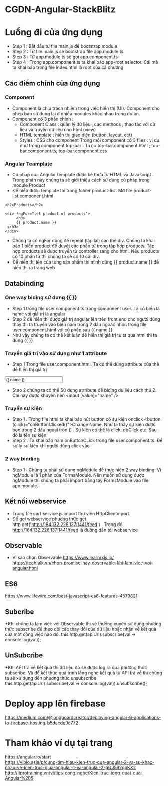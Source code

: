 # CGDN-Angular-StackBlitz


# Luồng đi của ứng dụng
+ Step 1 : Bắt đầu từ file main.js để bootstrap module
+ Step 2 : Từ file main.js sẽ bootstrap file app.module.ts
+ Step 3 : Từ app.module.ts sẽ gọi app.component.ts
+ Step 4 : Trong app.component.ts ta khai báo app-root selector. Cái mà ta khai báo trong file index.html
là root của cả chương 

## Các điểm chính của ứng dụng
### Component
- Component là chịu trách nhiệm trong việc hiển thị (UI). Component cho phép bạn sử dung lại ở nhiều modules khác nhau trong dự án. 
- Component có 3 phần chính :
  + Component Class : quản lý dữ liệu , các methods , thao tác với dữ liệu và truyền dữ liệu cho html (view)
  + HTML template   : hiển thị giao diện (button, layout, ect)
  + Styles          : CSS cho component
Trong mỗi component có 3 files : ví dụ như trong component top-bar . Ta có top-bar.component.html ; top-bar.component.ts; top-bar.component.css
### Angular Teamplate
- Cú pháp của Angular template được kế thừa từ HTML và Javascript . Trong phân này chúng ta sẽ giới thiệu cách sử dụng cú pháp trong module Product 
- Để hiểu được template thì trong folder product-list. Mở file product-list.component.html 
 ```
 <h2>Products</h2>

 <div *ngFor="let product of products">
      <h3>
      {{ product.name }}
  </h3>
 </div>
 ```
 + Chúng ta có ngFor dùng để repeat (lập lại) cac thẻ div. Chúng ta khai báo 1 biến product để duyệt các phần tử trong tập hợp  products. Tập hợp products sẽ được truyền từ controller sang cho html. Nếu products có 10 phần tử thì chúng ta sẽ có 10 cái div.
 + Để hiển thị tên của từng sản phẩm thi mình dùng {{ product.name }} để hiển thị ra trang web
## Databinding
### One way biding sử dụng {{ }}
+ Step 1 trong file user.component.ts trong component user. Ta có biến là name với giá trị
là angular
+ Step 2 để hiển thị được giá trị angular lên trên front end cho người dùng thấy thì ta
truyền vào biến nam trong 2 dấu ngoăc nhọn trong file user.component.html với cú 
 pháp sau {{ name }} 
+ Như vậy chúng ta có thể kết luận để hiển thị giá trị từ ts qua html thì ta dùng {{ }}
### Truyền giá trị vào sử dụng như 1 attribute
+ Step 1
Trong file user.component.html. Ta có thể dùng attribute của thẻ để hiển thị giá trị
<input value="{{ name }}" />

+ Steo 2 chúng ta có thể Sử dụng atrribute để biding dư liệu cách thứ 2. Cái này được khuyên nên 
<input [value]="name" />

### Truyền sự kiện
+ Step 1 . Trong file html ta khai báo nút button có sự kiện onclick <button (click)="onButtonClicked()">Change Name</button>. Như ta thấy sự kiện được bọc trong 2 dấu ngoại tròn () .
Sự kiện có thể là click, dbClick etc. Sau đó là tên sự kiện.
+ Step 2 . Ta khai báo hàm onButtonCLick trong file user.component.ts. Để sử lý sự kiện khi người dùng click vào 
### 2 way binding
+ Step 1 : Chúng ta phải sử dụng ngModule để thực hiện 2 way binding. Vì ngModule là 1 phần của FormsModule. Nên muốn sử dụng được 
ngModule thì chúng ta phải import bằng tay FormsModule vào file app.module.

## Kết nối webservice
+ Trong file cart.service.js import thư viện HttpClientmport.
+ Để gọi webservice phương thức get http.get('http://164.132.226.137:1441/feed') . Trong đó http://164.132.226.137:1441/feed là đường dẫn tới webservice
## Observable
+ Vì sao chọn Observable 
https://www.learnrxjs.io/
https://techtalk.vn/chon-promise-hay-observable-khi-lam-viec-voi-angular.html
## ES6
https://www.lifewire.com/best-javascript-es6-features-4579821
## Subcribe
+Khi chúng ta làm việc với Observable thì sẽ thường xuyên sử dụng phương thức subscribe để theo dõi các thay đổi của dữ liệu hoặc nhận về kết quả của một công việc nào đó. 
this.http.get(apiUrl).subscribe(val => console.log(val));
## UnSubcribe
+Khi API trả về kết quả thì dữ liệu đó sẽ được log ra qua phương thức subscribe. Và để kết thúc quá trình lắng nghe kết quả từ API trả về thì chúng ta sẽ xử dụng đến phương thức unsubscribe
this.http.get(apiUrl).subscribe(val => console.log(val)).unsubscribe();

# Deploy app lên firebase
 https://medium.com/@longboardcreator/deploying-angular-6-applications-to-firebase-hosting-b5dacde9c772

# Tham khảo ví dụ tại trang 
https://angular.io/start <br>
https://viblo.asia/p/cung-tim-hieu-kien-truc-cua-angular-2-va-su-khac-nhau-ve-kien-truc-giua-angular-1-va-angular-2-gGJ592qpKX2 <br>
http://itprotraining.vn/vi/tips-cong-nghe/Kien-truc-tong-quat-cua-Angular%205 <br>

